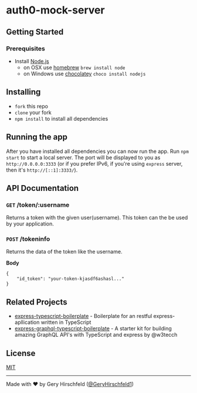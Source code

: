 # auth0-mock-server

>


## Getting Started
### Prerequisites
* Install [Node.js](http://nodejs.org)
    * on OSX use [homebrew](http://brew.sh) `brew install node`
    * on Windows use [chocolatey](https://chocolatey.org/) `choco install nodejs`


## Installing
* `fork` this repo
* `clone` your fork
* `npm install` to install all dependencies

## Running the app
After you have installed all dependencies you can now run the app.
Run `npm start` to start a local server.
The port will be displayed to you as `http://0.0.0.0:3333` (or if you prefer IPv6, if you're using `express` server, then it's `http://[::1]:3333/`).


## API Documentation

### `GET` /token/:username
Returns a token with the given user(username). This token can the be used by your application.

### `POST` /tokeninfo
Returns the data of the token like the username.

**Body**
```
{
    "id_token": "your-token-kjasdf6ashasl..."
}
```


## Related Projects
* [express-typescript-boilerplate](https://github.com/w3tecch/express-typescript-boilerplate) - Boilerplate for an restful express-apllication written in TypeScript
* [express-graphql-typescript-boilerplate](https://github.com/w3tecch/express-graphql-typescript-boilerplate) - A starter kit for building amazing GraphQL API's with TypeScript and express by @w3tecch


## License
[MIT](/LICENSE)


---
Made with ♥ by Gery Hirschfeld ([@GeryHirschfeld1](https://twitter.com/GeryHirschfeld1))